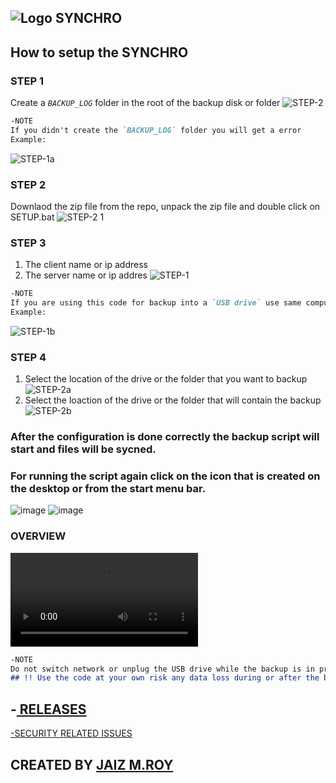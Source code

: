## ![Logo](https://user-images.githubusercontent.com/63179955/110835559-f6c15b80-82c4-11eb-9105-546daa2c3b42.png) SYNCHRO  

## How to setup the SYNCHRO

### STEP 1
Create a *`BACKUP_LOG`* folder in the root of the backup disk or folder
![STEP-2](https://user-images.githubusercontent.com/63179955/110827877-80206000-82bc-11eb-85de-18654c8f6b9f.gif)
```markdown
-NOTE
If you didn't create the `BACKUP_LOG` folder you will get a error
Example:
```
![STEP-1a](https://user-images.githubusercontent.com/63179955/110830930-bf9c7b80-82bf-11eb-8b1d-b841735c880c.gif)

### STEP 2
Downlaod the zip file from the repo, unpack the zip file and double click on SETUP.bat
![STEP-2 1](https://user-images.githubusercontent.com/63179955/110831339-26ba3000-82c0-11eb-9330-409f535b4a57.gif)

### STEP 3
1. The client name or ip address
2. The server name or ip addres
![STEP-1](https://user-images.githubusercontent.com/63179955/110814184-39783900-82af-11eb-84cd-e58d63960f18.gif)
```markdown
-NOTE
If you are using this code for backup into a `USB drive` use same computer name or ip address for client and server system
Example:
```
![STEP-1b](https://user-images.githubusercontent.com/63179955/110826160-ceccfa80-82ba-11eb-869e-9a5530fa4089.gif)

### STEP 4
1. Select the location of the drive or the folder that you want to backup
![STEP-2a](https://user-images.githubusercontent.com/63179955/110829336-fffafa00-82bd-11eb-8b5c-0b92ce120f3e.gif)
2. Select the loaction of the drive or the folder that will contain the backup
![STEP-2b](https://user-images.githubusercontent.com/63179955/110829442-20c34f80-82be-11eb-80da-ca1a92210815.gif)

### After the configuration is done correctly the backup script will start and files will be sycned.
### For running the script again click on the icon that is created on the desktop or from the start menu bar.
![image](https://user-images.githubusercontent.com/63179955/110836929-a77c2a80-82c6-11eb-819d-cc15fecc8892.png)
![image](https://user-images.githubusercontent.com/63179955/110837088-d4c8d880-82c6-11eb-8704-bb88f5949f58.png)

### OVERVIEW

![SYNCHRO](https://user-images.githubusercontent.com/63179955/110892373-f3a48a80-8319-11eb-9656-23a3c3fdc8bb.mp4)


```markdown
-NOTE
Do not switch network or unplug the USB drive while the backup is in progress data might me lost.
## !! Use the code at your own risk any data loss during or after the backup process i will not be responsible.!!
```
## -<a href=https://github.com/Ozymandis500/SYNCHRO/releases> RELEASES </a>
<a href=SECURITY.md>-SECURITY RELATED ISSUES</a>
## CREATED BY <a href=https://github.com/Ozymandis500>JAIZ M.ROY</a>




